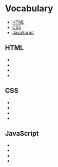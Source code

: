 # Vocabulary

* [HTML](html.md)
* [CSS](css.md)
* [JavaScript](javascript.md)

## HTML

*
*
*
*

## CSS

*
*
*
*

## JavaScript

*
*
*
*
